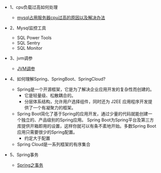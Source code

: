 - 1、cpu负载过高如何处理
    - [mysql占用服务器cpu过高的原因以及解决办法](https://www.cnblogs.com/wcm19910616/p/11057880.html)

- 2、Mysql监控工具
    - SQL Power Tools
    - SQL Sentry
    - SQL Monitor

- 3、jvm调参
    - [JVM调参](https://juejin.im/post/5ea28d38e51d4546c27bdfb9)

- 4、如何理解Spring、SpringBoot、SpringCloud?
    - Spring是一个开源框架，它是为了解决企业应用开发的复杂性而创建的。
        - 它是轻量级、松散耦合的。
        - 分层体系结构，允许用户选择组件，同时还为 J2EE 应用程序开发提供了一个有凝聚力的框架。
    - Spring Boot简化了基于Spring的应用开发，通过少量的代码就能创建一个独立的、产品级别的Spring应用。 Spring Boot为Spring平台及第三方库提供开箱即用的设置，这样你就可以有条不紊地开始。多数Spring Boot应用只需要很少的Spring配置。
        - 约定大于配置
    - Spring Cloud是一系列框架的有序集合

    
- 5、Spring事务
    - [Spring之事务](https://juejin.im/post/5e943aeb6fb9a03c957ffcae)